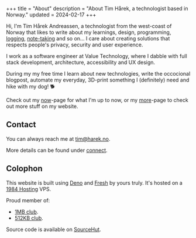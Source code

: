 +++
title = "About"
description = "About Tim Hårek, a technologist based in Norway."
updated = 2024-02-17
+++

Hi, I'm Tim Hårek Andreassen, a technologist from the west-coast of Norway that
likes to write about my learnings, design, programming, [logging](/logs),
[note-taking](/tags/note-taking) and so on… I care about creating solutions that
respects people's privacy, security and user experience.

I work as a software engineer at Value Technology, where I dabble with full
stack development, architecture, accessibility and UX design.

During my my free time I learn about new technologies, write the occocional
blogpost, automate my everyday, 3D-print something I (definitely) need and hike
with my dog! 🐕

Check out my [now](/now)-page for what I'm up to now, or my [more](/more)-page
to check out more stuff on my website.

## Contact

You can always reach me at
<a href="mailto:tim@harek.no" rel="me">tim@harek.no</a>.

More details can be found under [connect](/connect).

## Colophon

This website is built using [Deno][deno] and [Fresh][deno_fresh] by yours truly.
It's hosted on a [1984 Hosting][1984] VPS.

Proud member of:

- [1MB club][1mb].
- [512KB club][512kb].

Source code is available on [SourceHut][sourcehut].

[1984]: https://1984hosting.com
[deno]: https://deno.com/
[deno_fresh]: https://fresh.deno.dev/
[1mb]: https://1mb.club
[512kb]: https://512kb.club
[sourcehut]: https://git.sr.ht/~timharek/timharek.no
